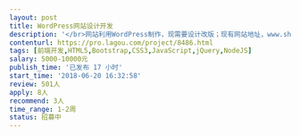 ```yaml
---                
layout: post       
title: WordPress网站设计开发           
description: '</br>网站利用WordPress制作，现需要设计改版；现有网站地址，www.shrenqi.com；目标仿制网站为https://cs.zbj.com/?cssource=ls_csfw</br>'     
contenturl: https://pro.lagou.com/project/8486.html      
tags: [前端开发,HTML5,Bootstrap,CSS3,JavaScript,jQuery,NodeJS]            
salary: 5000-10000元          
publish_time: '已发布 17 小时'         
start_time: '2018-06-20 16:32:58'           
review: 501人                   
apply: 8人                   
recommend: 3人                   
time_range: 1-2周              
status: 招募中                  
---                 
```

